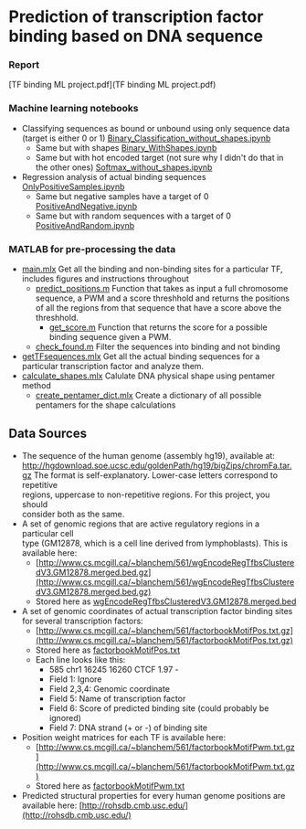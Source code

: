 # Prediction	of	transcription	factor	binding	based on	DNA	sequence

### Report
[TF binding ML project.pdf](TF binding ML project.pdf)

### Machine learning notebooks
* Classifying sequences as bound or unbound using only sequence data (target is either 0 or 1)
[Binary_Classification_without_shapes.ipynb](Binary_Classification_without_shapes.ipynb)
    * Same but with shapes [Binary_WithShapes.ipynb](Binary_WithShapes.ipynb)
    * Same but with hot encoded target (not sure why I didn't do that in the other ones) [Softmax_without_shapes.ipynb](Softmax_without_shapes.ipynb)
* Regression analysis of actual binding sequences [OnlyPositiveSamples.ipynb](OnlyPositiveSamples.ipynb)
    * Same but negative samples have a target of 0 [PositiveAndNegative.ipynb](PositiveAndNegative.ipynb)
    * Same but with random sequences with a target of 0 [PositiveAndRandom.ipynb](PositiveAndRandom.ipynb)

### MATLAB for pre-processing the data
* [main.mlx](./MATLAB/main.mlx) Get all the binding and non-binding sites for a particular TF, includes figures and instructions throughout 
    * [predict_positions.m](./MATLAB/predict_positions.m) Function that takes as input a full chromosome sequence, a PWM and a score threshhold and returns the positions of all the regions from that sequence that have a score above the threshhold. 
        * [get_score.m](./MATLAB/get_score.m) Function that returns the score for a possible binding sequence given a PWM. 
    * [check_found.m](./MATLAB/check_found.m) Filter the sequences into binding and not binding
* [getTFsequences.mlx](./MATLAB/getTFsequences.mlx) Get all the actual binding sequences for a particular transcription factor and analyze them. 
* [calculate_shapes.mlx](./MATLAB/calculate_shapes.mlx) Calulate DNA physical shape using pentamer method 
    * [create_pentamer_dict.mlx](./MATLAB/create_pentamer_dict.mlx) Create a dictionary of all possible pentamers for the shape calculations 


## Data Sources

* The	sequence	of	the	human	genome	(assembly	hg19),	available	at:	
http://hgdownload.soe.ucsc.edu/goldenPath/hg19/bigZips/chromFa.tar.gz
The	format	is	self-explanatory.	Lower-case	letters	correspond	to	repetitive	
regions,	uppercase	to	non-repetitive	regions.	For	this	project,	you	should	
consider	both	as	the	same.
* A	set	of	genomic	regions	that	are	active	regulatory	regions	in	a	particular	cell	
type	(GM12878,	which	is	a	cell	line	derived	from	lymphoblasts).	This	is	
available	here:
    * [http://www.cs.mcgill.ca/~blanchem/561/wgEncodeRegTfbsClusteredV3.GM12878.merged.bed.gz](http://www.cs.mcgill.ca/~blanchem/561/wgEncodeRegTfbsClusteredV3.GM12878.merged.bed.gz)
    * Stored here as [wgEncodeRegTfbsClusteredV3.GM12878.merged.bed](./Data/wgEncodeRegTfbsClusteredV3.GM12878.merged.bed)
* A	set	of	genomic	coordinates of	actual	transcription	factor	binding	sites	for	
several	transcription	factors:	
    * [http://www.cs.mcgill.ca/~blanchem/561/factorbookMotifPos.txt.gz](http://www.cs.mcgill.ca/~blanchem/561/factorbookMotifPos.txt.gz)
    * Stored here as [factorbookMotifPos.txt](./Data/factorbookMotifPos.txt)
    * Each	line	looks	like	this:
        * 585					chr1				16245			16260			CTCF				1.97				-
        * Field	1:	Ignore
        * Field	2,3,4:	Genomic	coordinate
        * Field	5:	Name	of	transcription	factor
        * Field	6:	Score	of	predicted	binding	site	(could	probably	be	ignored)
        * Field	7:	DNA	strand	(+	or	-)	of	binding	site
* Position	weight	matrices	for	each	TF	is	available	here:
    * [http://www.cs.mcgill.ca/~blanchem/561/factorbookMotifPwm.txt.gz](http://www.cs.mcgill.ca/~blanchem/561/factorbookMotifPwm.txt.gz)
    * Stored here as [factorbookMotifPwm.txt](./Data/factorbookMotifPwm.txt)
* Predicted	structural	properties	for	every	human	genome	positions	are	
available	here:	[http://rohsdb.cmb.usc.edu/](http://rohsdb.cmb.usc.edu/)

